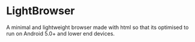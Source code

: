 # LightBrowser
A minimal and lightweight browser made with html so that its optimised to run on Android 5.0+ and lower end devices.
